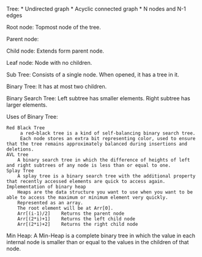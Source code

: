 Tree:
    * Undirected graph
    * Acyclic connected graph
    * N nodes and N-1 edges

Root node:
    Topmost node of the tree.

Parent node:

Child node:
    Extends form parent node.

Leaf node:
    Node with no children.

Sub Tree:
    Consists of a single node.
    When opened, it has a tree in it.

Binary Tree:
    It has at most two children.

Binary Search Tree:
    Left subtree has smaller elements.
    Right subtree has larger elements.

Uses of Binary Tree:

    Red Black Tree
         a red–black tree is a kind of self-balancing binary search tree. 
         Each node stores an extra bit representing color, used to ensure that the tree remains approximately balanced during insertions and deletions.
    AVL tree 
        A binary search tree in which the difference of heights of left and right subtrees of any node is less than or equal to one. 
    Splay Tree
        A splay tree is a binary search tree with the additional property that recently accessed elements are quick to access again. 
    Implementation of binary heap
        Heaps are the data structure you want to use when you want to be able to access the maximum or minimum element very quickly.
        Represented as an array. 
        The root element will be at Arr[0].
        Arr[(i-1)/2] 	Returns the parent node
        Arr[(2*i)+1] 	Returns the left child node
        Arr[(2*i)+2] 	Returns the right child node

Min Heap:
    A Min-Heap is a complete binary tree in which the value in each internal node is smaller than or equal to the values in the children of that node.

